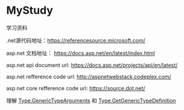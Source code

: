 # MyStudy
学习资料

.net源代码地址：https://referencesource.microsoft.com/

asp.net 文档地址： https://docs.asp.net/en/latest/index.html

asp.net api document url: https://docs.asp.net/projects/api/en/latest/

asp.net refference code url: http://aspnetwebstack.codeplex.com/

asp.net core refference code url: https://source.dot.net/

理解 [Type.GenericTypeArguments](https://docs.microsoft.com/zh-cn/dotnet/api/system.type.generictypearguments?redirectedfrom=MSDN&view=netframework-4.7.2) 和 [Type.GetGenericTypeDefinition](https://docs.microsoft.com/zh-cn/dotnet/api/system.type.getgenerictypedefinition?redirectedfrom=MSDN&view=netframework-4.7.2)



